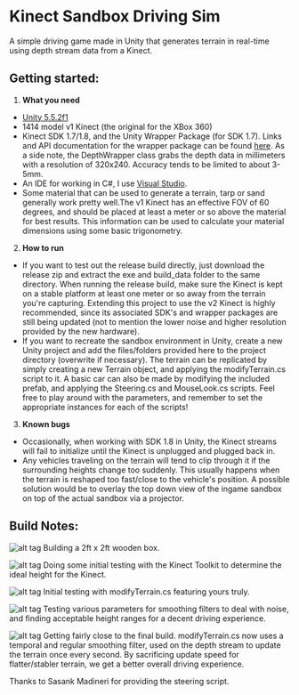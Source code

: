 # Kinect Sandbox Driving Sim

A simple driving game made in Unity that generates terrain in real-time using depth stream data from a Kinect.

## Getting started:

1. **What you need**
  + [Unity 5.5.2f1](https://unity3d.com/get-unity/download)
  + 1414 model v1 Kinect (the original for the XBox 360)
  + Kinect SDK 1.7/1.8, and the Unity Wrapper Package (for SDK 1.7). Links and API documentation for the wrapper package can be found [here](http://wiki.etc.cmu.edu/unity3d/index.php/Microsoft_Kinect_-_Microsoft_SDK). As a side note, the DepthWrapper class grabs the depth data in millimeters with a resolution of 320x240. Accuracy tends to be limited to about 3-5mm.
  + An IDE for working in C#, I use [Visual Studio](https://www.visualstudio.com/vs/).
  + Some material that can be used to generate a terrain, tarp or sand generally work pretty well.The v1 Kinect has an effective FOV of 60 degrees, and should be placed at least a meter or so above the material for best results. This information can be used to calculate your material dimensions using some basic trigonometry.
  
2. **How to run**
  + If you want to test out the release build directly, just download the release zip and extract the exe and build_data folder to the same directory. When running the release build, make sure the Kinect is kept on a stable platform at least one meter or so away from the terrain you're capturing. Extending this project to use the v2 Kinect is highly recommended, since its associated SDK's and wrapper packages are still being updated (not to mention the lower noise and higher resolution provided by the new hardware).
  + If you want to recreate the sandbox environment in Unity, create a new Unity project and add the files/folders provided here to the project directory (overwrite if necessary). The terrain can be replicated by simply creating a new Terrain object, and applying the modifyTerrain.cs script to it. A basic car can also be made by modifying the included prefab, and applying the Steering.cs and MouseLook.cs scripts. Feel free to play around with the parameters, and remember to set the appropriate instances for each of the scripts!

3. **Known bugs**
  + Occasionally, when working with SDK 1.8 in Unity, the Kinect streams will fail to initialize until the Kinect is unplugged and plugged back in.
  + Any vehicles traveling on the terrain will tend to clip through it if the surrounding heights change too suddenly. This usually happens when the terrain is reshaped too fast/close to the vehicle's position. A possible solution would be to overlay the top down view of the ingame sandbox on top of the actual sandbox via a projector.

## Build Notes:

![alt tag](http://i.imgur.com/KaYHZWN.jpg)
Building a 2ft x 2ft wooden box.



![alt tag](http://i.imgur.com/c7veHXs.jpg)
Doing some initial testing with the Kinect Toolkit to determine the ideal height for the Kinect.



![alt tag](http://i.imgur.com/HfrRFr8.png)
Initial testing with modifyTerrain.cs featuring yours truly.



![alt tag](http://i.imgur.com/4QwfxBJ.jpg)
Testing various parameters for smoothing filters to deal with noise, and finding acceptable height ranges for a decent driving experience.



![alt tag](http://i.imgur.com/JboODbO.jpg)
Getting fairly close to the final build. modifyTerrain.cs now uses a temporal and regular smoothing filter, used on the depth stream to update the terrain once every second. By sacrificing update speed for flatter/stabler terrain, we get a better overall driving experience.

Thanks to Sasank Madineri for providing the steering script.

